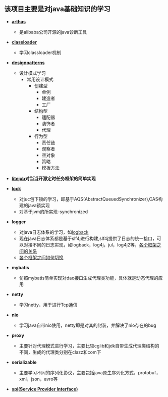 ## 该项目主要是对java基础知识的学习

* **[arthas](https://alibaba.github.io/arthas)**
    * 是alibaba公司开源的java诊断工具
 
* **[classloader](http://www.hollischuang.com/archives/199)**
    * 学习classloader机制

* **[designpatterns](https://github.com/CyC2018/CS-Notes/blob/master/notes/%E8%AE%BE%E8%AE%A1%E6%A8%A1%E5%BC%8F.md)**
    * 设计模式学习
        * 常用设计模式
            * 创建型
                * 单例
                * 建造者
                * 工厂
            * 结构型
                * 适配器
                * 装饰者
                * 代理
            * 行为型
                * 责任链
                * 观察者
                * 空对象
                * 策略
                * 模板方法

* **[litejob](https://github.com/elasticjob/elastic-job)对当当开源定时任务框架的简单实现**      

* **[lock](http://www.iocoder.cn/JUC/good-collection/)**   
    * 对juc包下锁的学习，即基于AQS(AbstractQueuedSynchronizer),CAS构建的java锁实现
    * 对基于jvm的所实现-synchronized
 
* **logger**
    * 对java日志体系的学习，如[logback](https://so.csdn.net/so/search/s.do?q=%E8%AF%BBlogback%E6%BA%90%E7%A0%81%E7%B3%BB%E5%88%97%E6%96%87%E7%AB%A0&t=blog&u=kyfxbl)
    * 现在java日志体系都是基于slf4j进行构建,slf4j提供了日志的统一接口，可以对接不同的日志实现，如logback，log4j，jul，log4j2等，[各个框架之间的关系](https://fdx321.github.io/2015/12/20/%E7%BB%88%E4%BA%8E%E6%90%9E%E6%B8%85%E6%A5%9AJava%E7%9A%84%E6%97%A5%E5%BF%97%E4%BA%86/)
    * [各个框架之间如何切换](https://my.oschina.net/pingpangkuangmo/blog/410224?fromerr=OUHSuJjF)
    
* **mybatis**
    * 仿照mybatis简单实现对dao接口生成代理类功能，具体就是动态代理的应用
    
* **netty**
    * 学习netty，用于进行Tcp通信
 
* **nio**
    * 学习java自带nio使用，netty即是对其的封装，并解决了nio存在的bug
    
* **proxy**
    * 主要针对代理模式进行学习，主要比较cglib和jdk自带生成代理类结构的不同，生成的代理类分别在clazz和com下
    
* **serializable**
    * 主要学习不同的序列化协议，主要包括java原生序列化方式，protobuf，xml，json，avro等
    
* **[spi(Service Provider Interface)]((https://www.aliyun.com/jiaocheng/799354.html?spm=5176.100033.2.14.708b5c6fTfgdxd))**